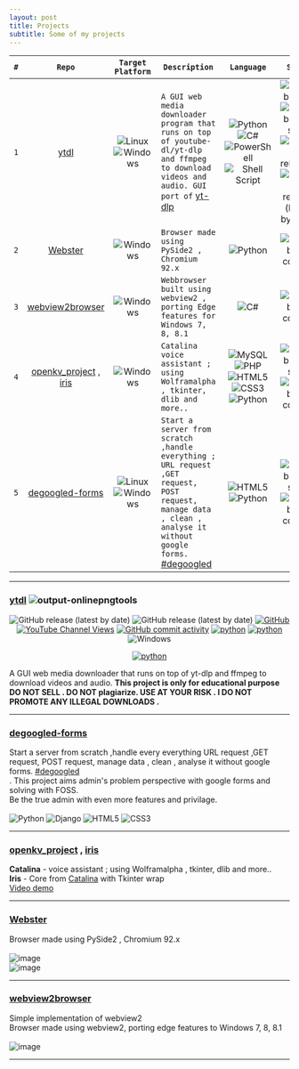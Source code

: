 ```yaml
---
layout: post
title: Projects
subtitle: Some of my projects
---
```

<link rel="shortcut icon" type="x-icon" href="profile.png">

| `#` | `Repo` | `Target Platform` | `Description` | `Language` | `Stats` |
  |:---:|:---:|:---:|---|:---:|:---:|
  |`1`|[ytdl](https://github.com/sourabhkv/ytdl)|![Linux](https://img.shields.io/badge/Linux-FCC624?style=flat&logo=linux&logoColor=black) ![Windows](https://img.shields.io/badge/Windows-0078D6?style=flat&logo=windows&logoColor=white)|`A GUI web media downloader program that runs on top of youtube-dl/yt-dlp and ffmpeg to download videos and audio. GUI port of` [yt-dlp](https://github.com/yt-dlp/yt-dlp)| ![Python](https://img.shields.io/badge/python-3670A0?style=flat&logo=python&logoColor=ffdd54) ![C#](https://img.shields.io/badge/c%23-%23239120.svg?style=flat&logo=c-sharp&logoColor=white) ![PowerShell](https://img.shields.io/badge/PowerShell-%235391FE.svg?style=flat&logo=powershell&logoColor=white) ![Shell Script](https://img.shields.io/badge/shell_script-%23121011.svg?style=flat&logo=gnu-bash&logoColor=white) | ![GitHub forks](https://img.shields.io/github/forks/sourabhkv/ytdl?style=social) ![GitHub Repo stars](https://img.shields.io/github/stars/sourabhkv/ytdl?style=social) <br> ![GitHub all releases](https://img.shields.io/github/downloads/sourabhkv/ytdl/total?style=flat) ![GitHub release (latest by date)](https://img.shields.io/github/downloads/sourabhkv/ytdl/latest/total?style=flat) |
  |`2`|[Webster](https://github.com/sourabhkv/Webster)|![Windows](https://img.shields.io/badge/Windows-0078D6?style=flat&logo=windows&logoColor=white)|`Browser made using PySide2 , Chromium 92.x` | ![Python](https://img.shields.io/badge/python-3670A0?style=flat&logo=python&logoColor=ffdd54) | ![GitHub last commit](https://img.shields.io/github/last-commit/sourabhkv/Webster) |
  |`3`|[webview2browser](https://github.com/sourabhkv/webview2browser)|![Windows](https://img.shields.io/badge/Windows-0078D6?style=flat&logo=windows&logoColor=white)| `Webbrowser built using webview2 , porting Edge features for Windows 7, 8, 8.1` | ![C#](https://img.shields.io/badge/c%23-%23239120.svg?style=flat&logo=c-sharp&logoColor=white) | ![GitHub last commit](https://img.shields.io/github/last-commit/sourabhkv/webview2browser) |
  |`4`|[openkv_project](https://github.com/sourabhkv/openkv_project) , [iris](https://github.com/sourabhkv/iris)| ![Windows](https://img.shields.io/badge/Windows-0078D6?style=flat&logo=windows&logoColor=white) |`Catalina voice assistant ; using Wolframalpha , tkinter, dlib and more.. `| ![MySQL](https://img.shields.io/badge/mysql-%2300f.svg?style=flat&logo=mysql&logoColor=white) ![PHP](https://img.shields.io/badge/php-%23777BB4.svg?style=flat&logo=php&logoColor=white) ![HTML5](https://img.shields.io/badge/html5-%23E34F26.svg?style=flat&logo=html5&logoColor=white) ![CSS3](https://img.shields.io/badge/css3-%231572B6.svg?style=flat&logo=css3&logoColor=white) ![Python](https://img.shields.io/badge/python-3670A0?style=flat&logo=python&logoColor=ffdd54) | ![GitHub Repo stars](https://img.shields.io/github/stars/sourabhkv/openkv_project?style=social)<br> ![GitHub last commit](https://img.shields.io/github/last-commit/sourabhkv/openkv_project)  |
  |`5`|[degoogled-forms](https://github.com/sourabhkv/degoogled-forms)|![Linux](https://img.shields.io/badge/Linux-FCC624?style=flat&logo=linux&logoColor=black) ![Windows](https://img.shields.io/badge/Windows-0078D6?style=flat&logo=windows&logoColor=white) |`Start a server from scratch ,handle everything ; URL request ,GET request, POST request, manage data , clean , analyse it without google forms.` [#degoogled](https://github.com/topics/degoogle) | ![HTML5](https://img.shields.io/badge/html5-%23E34F26.svg?style=flat&logo=html5&logoColor=white) ![Python](https://img.shields.io/badge/python-3670A0?style=flat&logo=python&logoColor=ffdd54) |![GitHub Repo stars](https://img.shields.io/github/stars/sourabhkv/degoogled-forms?style=social) <br> ![GitHub last commit](https://img.shields.io/github/last-commit/sourabhkv/degoogled-forms)|

---
### [ytdl](https://github.com/sourabhkv/ytdl) ![output-onlinepngtools](https://user-images.githubusercontent.com/55890376/147201322-7cb830c8-9a47-4bbb-ad0b-d79d4c09b58a.png)
<p align="center">
<img alt="GitHub release (latest by date)" src="https://img.shields.io/github/downloads/sourabhkv/ytdl/total?logo=GitHub">
<img alt="GitHub release (latest by date)" src="https://img.shields.io/github/downloads/sourabhkv/ytdl/latest/total?logo=github"> <a href="https://github.com/sourabhkv/ytdl/blob/main/LICENSE"><img alt="GitHub" src="https://img.shields.io/github/license/sourabhkv/ytdl"></a>
<a href="https://www.youtube.com/channel/UCdr0BYy90kbqE2AN4GU2-oQ/featured"><img alt="YouTube Channel Views" src="https://img.shields.io/youtube/channel/views/UCdr0BYy90kbqE2AN4GU2-oQ?style=social"></a>
<a href="https://github.com/sourabhkv/ytdl/commits"><img alt="GitHub commit activity" src="https://img.shields.io/github/commit-activity/m/sourabhkv/ytdl?color=red&label=Commit" ></a> <a href="https://python.org"><img alt="python" src="https://img.shields.io/badge/python-3670A0?style=flat&logo=python&logoColor=ffdd54" ></a> <a href="https://python.org"><img alt="python" src="https://img.shields.io/badge/c%23-%23239120.svg?style=flat&logo=c-sharp&logoColor=white" ></a> <img alt="Windows" src="https://img.shields.io/badge/Windows-0078D6?style=flat&logo=windows&logoColor=white" >
</p>
<p align="center">
<a href="https://sourabhkv.github.io/ytdl"><img alt="python" src="https://user-images.githubusercontent.com/55890376/187068580-eabf12eb-cfce-49cb-a026-664087963ffe.png" ></a>
<br>
</p>

A GUI web media downloader that runs on top of yt-dlp and ffmpeg to download videos and audio. **This project is only for educational purpose DO NOT SELL . DO NOT plagiarize. USE AT YOUR RISK . I DO NOT PROMOTE ANY ILLEGAL DOWNLOADS .**<br>

---

### [degoogled-forms](https://github.com/sourabhkv/degoogled-forms)
Start a server from scratch ,handle every everything URL request ,GET request, POST request, manage data , clean , analyse it without google forms. [#degoogled](https://github.com/topics/degoogle)<br>.
This project aims admin's problem perspective with google forms and solving with FOSS.<br>
Be the true admin with even more features and privilage.<br>
<br>
![Python](https://img.shields.io/badge/python-3670A0?style=for-the-badge&logo=python&logoColor=ffdd54) ![Django](https://img.shields.io/badge/django-%23092E20.svg?style=for-the-badge&logo=django&logoColor=white) ![HTML5](https://img.shields.io/badge/html5-%23E34F26.svg?style=for-the-badge&logo=html5&logoColor=white) ![CSS3](https://img.shields.io/badge/css3-%231572B6.svg?style=for-the-badge&logo=css3&logoColor=white)<br>

---

### [openkv_project](https://github.com/sourabhkv/openkv_project) , [iris](https://github.com/sourabhkv/iris)
**Catalina** - voice assistant ; using Wolframalpha , tkinter, dlib and more..<br>
**Iris** - Core from [Catalina](https://github.com/sourabhkv/openkv_project) with Tkinter wrap<br>
[Video demo](https://drive.google.com/drive/folders/1O4nosslAKLMuXlVwQQygLWKxpfP13_V0?usp=sharing)<br>

---

### [Webster](https://github.com/sourabhkv/Webster)
Browser made using PySide2 , Chromium 92.x<br><br>
![image](https://user-images.githubusercontent.com/55890376/216826772-8e1ca8bb-bc06-4107-858c-6c8018b79173.png)<br>
![image](https://user-images.githubusercontent.com/55890376/216826727-5cc59c06-6509-47cf-ada1-1a092cb29631.png)<br>

---

### [webview2browser](https://github.com/sourabhkv/webview2browser)
Simple implementation of webview2<br>
Browser made using webview2, porting edge features to Windows 7, 8, 8.1<br>
<br>
![image](https://user-images.githubusercontent.com/55890376/174640318-ab157b85-7fc1-4d13-ac14-95a77b29d38b.png)<br>

---
